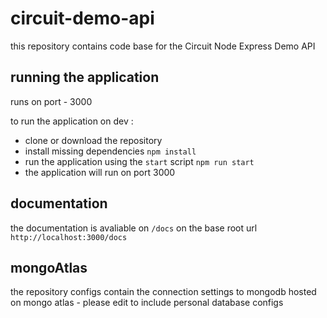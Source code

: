 # circuit-demo-api
this repository contains code base for the Circuit Node Express Demo API

## running the application

runs on port - 3000

to run the application on dev :
  - clone or download the repository
  - install missing dependencies `npm install`
  - run the application using the `start` script  `npm run start`
  - the application will run on port 3000
  

## documentation 

the documentation is avaliable on `/docs` on the base root url `http://localhost:3000/docs`


## mongoAtlas  

the repository configs contain the connection settings to mongodb hosted on mongo atlas - please edit to include personal database configs



